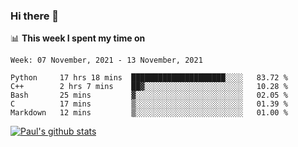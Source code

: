 ### Hi there 👋

📊 **This week I spent my time on**
<!--START_SECTION:waka-->
```text
Week: 07 November, 2021 - 13 November, 2021

Python     17 hrs 18 mins  █████████████████████░░░░   83.72 % 
C++        2 hrs 7 mins    ██▓░░░░░░░░░░░░░░░░░░░░░░   10.28 % 
Bash       25 mins         ▓░░░░░░░░░░░░░░░░░░░░░░░░   02.05 % 
C          17 mins         ▒░░░░░░░░░░░░░░░░░░░░░░░░   01.39 % 
Markdown   12 mins         ▒░░░░░░░░░░░░░░░░░░░░░░░░   01.00 % 
```
<!--END_SECTION:waka-->


[![Paul's github stats](https://github-readme-stats.vercel.app/api?username=mickeyouyou&theme=dracula&show_icons=true)](https://github.com/anuraghazra/github-readme-stats)
